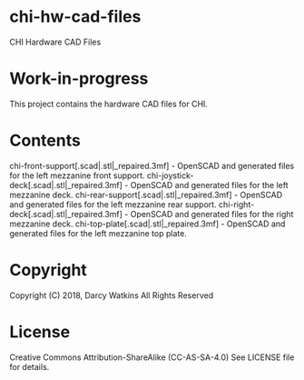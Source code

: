 # chi-hw-cad-files
CHI Hardware CAD Files

Work-in-progress
================

This project contains the hardware CAD files for CHI.

Contents
========

chi-front-support[.scad|.stl|_repaired.3mf] -   OpenSCAD and generated files for the left mezzanine front support.
chi-joystick-deck[.scad|.stl|_repaired.3mf] -   OpenSCAD and generated files for the left mezzanine deck.
chi-rear-support[.scad|.stl|_repaired.3mf]  -   OpenSCAD and generated files for the left mezzanine rear support.
chi-right-deck[.scad|.stl|_repaired.3mf]    -   OpenSCAD and generated files for the right mezzanine deck.
chi-top-plate[.scad|.stl|_repaired.3mf]     -   OpenSCAD and generated files for the left mezzanine top plate.

Copyright
=========

Copyright (C) 2018, Darcy Watkins
All Rights Reserved

License
=======

Creative Commons Attribution-ShareAlike (CC-AS-SA-4.0)
See LICENSE file for details.
